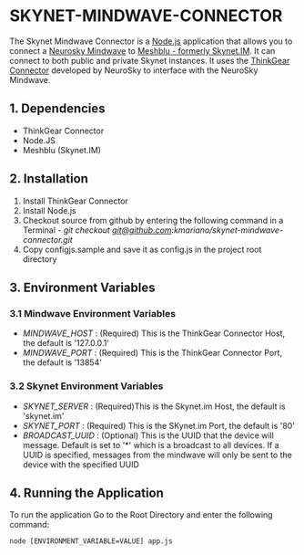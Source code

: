 # SKYNET-MINDWAVE-CONNECTOR

The Skynet Mindwave Connector is a [Node.js](http://nodejs.org/) application that allows you to connect a [Neurosky Mindwave](http://store.neurosky.com/products/mindwave-mobile) to [Meshblu - formerly Skynet.IM](http://meshblu.octoblu.com). It can connect
to both public and private Skynet instances. It uses the [ThinkGear Connector](http://developer.neurosky.com/docs/doku.php?id=thinkgear_connector_tgc) developed by NeuroSky to interface with the NeuroSky Mindwave. 

## 1. Dependencies

* ThinkGear Connector
* Node.JS
* Meshblu (Skynet.IM)

## 2. Installation
1. Install ThinkGear Connector
2. Install Node.js
3. Checkout source from github by entering the following command in a Terminal - _git checkout git@github.com:kmariano/skynet-mindwave-connector.git_
4. Copy configjs.sample and save it as config.js in the project root directory

## 3. Environment Variables

### 3.1 Mindwave Environment Variables

* _MINDWAVE_HOST_ : (Required) This is the ThinkGear Connector Host, the default is '127.0.0.1'
* _MINDWAVE_PORT_ : (Required) This is the ThinkGear Connector Port, the default is '13854'

### 3.2 Skynet Environment Variables

* _SKYNET_SERVER_ : (Required)This is the Skynet.im Host, the default is 'skynet.im'
* _SKYNET_PORT_ : (Required) This is the SKynet.im Port, the default is '80'
* _BROADCAST_UUID_ : (Optional) This is the UUID that the device will message. Default is set to '*' which is a broadcast
  to all devices. If a UUID is specified, messages from the mindwave will only be sent to the device with the specified UUID

## 4. Running the Application
To run the application Go to the Root Directory and enter the following command:

    node [ENVIRONMENT_VARIABLE=VALUE] app.js 

